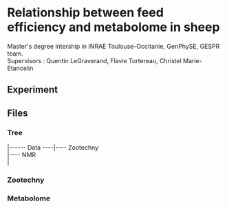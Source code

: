 # Relationship between feed efficiency and metabolome in sheep
Master's degree intership in INRAE Toulouse-Occitanie, GenPhySE, GESPR team.  
Supervisors : Quentin LeGraverand, Flavie Tortereau, Christel Marie-Etancelin

## Experiment 

## Files

### Tree

|------ Data ----|---- Zootechny  
                 |---- NMR  
|

### Zootechny

### Metabolome

###
